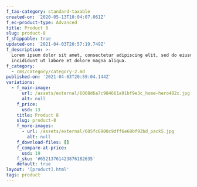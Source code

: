 ```yaml
---
f_tax-category: standard-taxable
created-on: '2020-05-13T10:04:07.061Z'
f_ec-product-type: Advanced
title: Product 8
slug: product-8
f_shippable: true
updated-on: '2021-04-03T20:57:19.749Z'
f_description: >-
  Lorem ipsum dolor sit amet, consectetur adipiscing elit, sed do eiusmod tempor
  incididunt ut labore et dolore magna aliqua. 
f_category:
  - cms/category/category-2.md
published-on: '2021-04-03T20:59:04.144Z'
variations:
  - f_main-image:
      url: /assets/external/6068d6a7c984661a91bf9e3c_home-hero402x.jpg
      alt: null
    f_price:
      usd: 13
    title: Product 8
    slug: product-8
    f_more-images:
      - url: /assets/external/605fc6900c9dff6e68bf92bd_pack5.jpg
        alt: null
    f_download-files: []
    f_compare-at-price:
      usd: 19
    f_sku: '#65213761423876182635'
    default: true
layout: '[product].html'
tags: product
---
```



